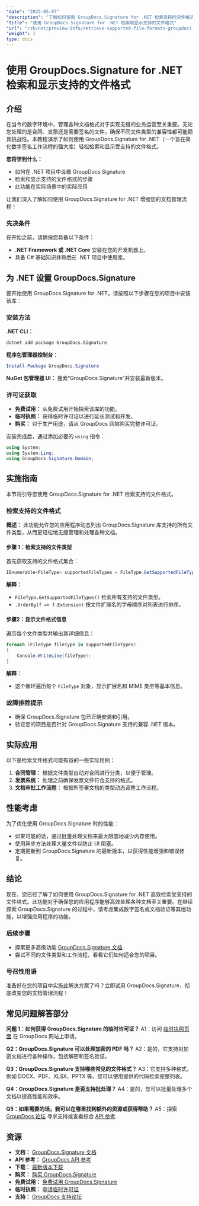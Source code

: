 ```yaml
---
"date": "2025-05-07"
"description": "了解如何使用 GroupDocs.Signature for .NET 检索支持的文件格式。本指南通过简单的设置和代码示例简化了数字签名工作流程。"
"title": "使用 GroupDocs.Signature for .NET 检索和显示支持的文件格式"
"url": "/zh/net/preview-info/retrieve-supported-file-formats-groupdocs-signature-net/"
"weight": 1
type: docs
---
```

# 使用 GroupDocs.Signature for .NET 检索和显示支持的文件格式

## 介绍

在当今的数字环境中，管理各种文档格式对于实现无缝的业务运营至关重要。无论您处理的是合同、发票还是需要签名的文件，确保不同文件类型的兼容性都可能颇具挑战性。本教程演示了如何使用 GroupDocs.Signature for .NET（一个旨在简化数字签名工作流程的强大库）轻松检索和显示受支持的文件格式。

**您将学到什么：**
- 如何在 .NET 项目中设置 GroupDocs.Signature
- 检索和显示支持的文件格式的步骤
- 此功能在实际场景中的实际应用

让我们深入了解如何使用 GroupDocs.Signature for .NET 增强您的文档管理流程！

### 先决条件

在开始之前，请确保您具备以下条件：
- **.NET Framework 或 .NET Core** 安装在您的开发机器上。
- 具备 C# 基础知识并熟悉在 .NET 项目中使用库。

## 为 .NET 设置 GroupDocs.Signature

要开始使用 GroupDocs.Signature for .NET，请按照以下步骤在您的项目中安装该库：

### 安装方法

**.NET CLI：**
```bash
dotnet add package GroupDocs.Signature
```

**程序包管理器控制台：**
```powershell
Install-Package GroupDocs.Signature
```

**NuGet 包管理器 UI：** 
搜索“GroupDocs.Signature”并安装最新版本。

### 许可证获取
- **免费试用：** 从免费试用开始探索该库的功能。
- **临时执照：** 获得临时许可证以进行延长测试和开发。
- **购买：** 对于生产用途，请从 GroupDocs 网站购买完整许可证。

安装完成后，通过添加必要的 `using` 指令：

```csharp
using System;
using System.Linq;
using GroupDocs.Signature.Domain;
```

## 实施指南

本节将引导您使用 GroupDocs.Signature for .NET 检索支持的文件格式。

### 检索支持的文件格式

**概述：**
此功能允许您的应用程序动态列出 GroupDocs.Signature 库支持的所有文件类型，从而更轻松地无缝管理和处理各种文档。

#### 步骤 1：检索支持的文件类型

首先获取支持的文件格式集合：

```csharp
IEnumerable<FileType> supportedFileTypes = FileType.GetSupportedFileTypes().OrderBy(f => f.Extension);
```

**解释：**
- `FileType.GetSupportedFileTypes()` 检索所有支持的文件类型。
- `.OrderBy(f => f.Extension)` 按文件扩展名的字母顺序对列表进行排序。

#### 步骤2：显示文件格式信息

遍历每个文件类型并输出其详细信息：

```csharp
foreach (FileType fileType in supportedFileTypes)
{
    Console.WriteLine(fileType);
}
```

**解释：**
- 这个循环遍历每个 `FileType` 对象，显示扩展名和 MIME 类型等基本信息。

### 故障排除提示

- 确保 GroupDocs.Signature 包已正确安装和引用。
- 验证您的项目是否针对 GroupDocs.Signature 支持的兼容 .NET 版本。

## 实际应用

以下是检索文件格式可能有益的一些实际用例：
1. **合同管理：** 根据文件类型自动对合同进行分类，以便于管理。
2. **发票系统：** 处理之前确保发票文件符合支持的格式。
3. **文档审批工作流程：** 根据所签署文档的类型动态调整工作流程。

## 性能考虑

为了优化使用 GroupDocs.Signature 时的性能：
- 如果可能的话，通过批量处理文档来最大限度地减少内存使用。
- 使用异步方法处理大量文件以防止 UI 阻塞。
- 定期更新到 GroupDocs.Signature 的最新版本，以获得性能增强和错误修复。

## 结论

现在，您已经了解了如何使用 GroupDocs.Signature for .NET 高效检索受支持的文件格式。此功能对于确保您的应用程序能够高效处理各种文档至关重要。在继续探索 GroupDocs.Signature 的过程中，请考虑集成数字签名或文档验证等其他功能，以增强应用程序的功能。

### 后续步骤
- 探索更多高级功能 [GroupDocs.Signature 文档](https://docs。groupdocs.com/signature/net/).
- 尝试不同的文件类型和工作流程，看看它们如何适合您的项目。

### 号召性用语
准备好在您的项目中实施此解决方案了吗？立即试用 GroupDocs.Signature，彻底改变您的文档管理流程！

## 常见问题解答部分

**问题 1：如何获得 GroupDocs.Signature 的临时许可证？**
A1：访问 [临时执照页面](https://purchase.groupdocs.com/temporary-license/) 在 GroupDocs 网站上申请。

**Q2：GroupDocs.Signature 可以处理加密的 PDF 吗？**
A2：是的，它支持对加密文档进行各种操作，包括解密和签名验证。

**Q3：GroupDocs.Signature 支持哪些常见的文件格式？**
A3：它支持多种格式，例如 DOCX、PDF、XLSX、PPTX 等。您可以使用提供的代码检索完整列表。

**Q4：GroupDocs.Signature 是否支持批处理？**
A4：是的，您可以批量处理多个文档以提高性能和效率。

**Q5：如果需要的话，我可以在哪里找到额外的资源或获得帮助？**
A5：探索 [GroupDocs 论坛](https://forum.groupdocs.com/c/signature/) 寻求支持或查看综合 [API 参考](https://reference。groupdocs.com/signature/net/).

## 资源
- **文档：** [GroupDocs.Signature 文档](https://docs.groupdocs.com/signature/net/)
- **API 参考：** [GroupDocs API 参考](https://reference.groupdocs.com/signature/net/)
- **下载：** [最新版本下载](https://releases.groupdocs.com/signature/net/)
- **购买：** [购买 GroupDocs.Signature](https://purchase.groupdocs.com/buy)
- **免费试用：** [免费试用 GroupDocs.Signature](https://releases.groupdocs.com/signature/net/)
- **临时执照：** [申请临时许可证](https://purchase.groupdocs.com/temporary-license/)
- **支持：** [GroupDocs 支持论坛](https://forum.groupdocs.com/c/signature/)
